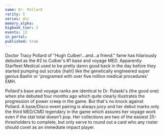 ```yaml
---
name: Dr. Pollard
rarity: 5
series: dsc
memory_alpha:
bigbook_tier: 3
events: 13
in_portal:
published: true
---
```


Doctor Tracy Pollard of "Hugh Culber!...and...a friend." fame has hilariously debuted as the #2 to Culber's #1 base and voyage MED. Apparently Starfleet Medical used to be pretty damn good back in the day before they started pumping out scrubs (hah!) like the genetically engineered super genius Bashir or 'programed with over five million medical procedures' EMH.

Pollard's base and voyage ranks are identical to Dr. Pulaski's (the good one) when she debuted four months ago which quite clearly illustrates the progression of power creep in the game. But that's no knock against Pollard. A base/Disco event pairing is always juicy and her debut marks only the third MED/CMD legendary in the game which assures her voyage work even if the stat total doesn't pop. Her collections are two of the easiest 25-thresholders to complete, but only serve to round out a card who any roster should covet as an immediate impact player.
